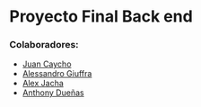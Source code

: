 # Proyecto Final Back end

### Colaboradores:
- [Juan Caycho](https://github.com/JuanCaychoPaucar)
- [Alessandro Giuffra](https://github.com/Agiuffra)
- [Alex Jacha](https://github.com/ALEX-JACHA)
- [Anthony Dueñas](https://github.com/AnthonyDval)
